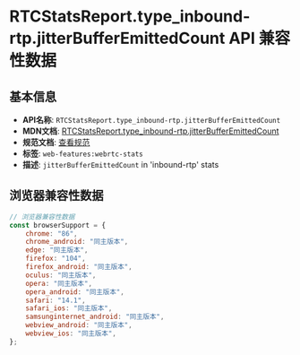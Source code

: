 # RTCStatsReport.type_inbound-rtp.jitterBufferEmittedCount API 兼容性数据

## 基本信息

- **API名称**: `RTCStatsReport.type_inbound-rtp.jitterBufferEmittedCount`
- **MDN文档**: [RTCStatsReport.type_inbound-rtp.jitterBufferEmittedCount](https://developer.mozilla.org/docs/Web/API/RTCInboundRtpStreamStats/jitterBufferEmittedCount)
- **规范文档**: [查看规范](https://w3c.github.io/webrtc-stats/#dom-rtcinboundrtpstreamstats-jitterbufferemittedcount)
- **标签**: `web-features:webrtc-stats`
- **描述**: `jitterBufferEmittedCount` in 'inbound-rtp' stats

## 浏览器兼容性数据

```javascript
// 浏览器兼容性数据
const browserSupport = {
    chrome: "86",
    chrome_android: "同主版本",
    edge: "同主版本",
    firefox: "104",
    firefox_android: "同主版本",
    oculus: "同主版本",
    opera: "同主版本",
    opera_android: "同主版本",
    safari: "14.1",
    safari_ios: "同主版本",
    samsunginternet_android: "同主版本",
    webview_android: "同主版本",
    webview_ios: "同主版本",
};

```

